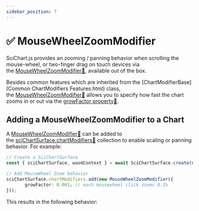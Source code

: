```yaml
---
sidebar_position: 7
---
```


# ✅ MouseWheelZoomModifier

SciChart.js provides an zooming / panning behavior when scrolling the mouse-wheel, or two-finger drag on touch devices via the [MouseWheelZoomModifier:blue_book:](https://www.scichart.com/documentation/js/current/typedoc/classes/mousewheelzoommodifier.html), available out of the box.

Besides common features which are inherited from the [ChartModifierBase](Common ChartModifiers Features.html) class, the [MouseWheelZoomModifier:blue_book:](https://www.scichart.com/documentation/js/current/typedoc/classes/mousewheelzoommodifier.html) allows you to specify how fast the chart zooms in or out via the [growFactor property:blue_book:](https://www.scichart.com/documentation/js/current/typedoc/classes/mousewheelzoommodifier.html#growfactor).

Adding a MouseWheelZoomModifier to a Chart
------------------------------------------

A [MouseWheelZoomModifier:blue_book:](https://www.scichart.com/documentation/js/current/typedoc/classes/mousewheelzoommodifier.html) can be added to the [sciChartSurface.chartModifiers:blue_book:](https://www.scichart.com/documentation/js/current/typedoc/classes/scichartsurface.html#chartmodifiers) collection to enable scaling or panning behavior. For example:

```ts showLineNumbers
// Create a SciChartSurface
const { sciChartSurface, wasmContext } = await SciChartSurface.create(divElementId);

// Add MouseWheel Zoom behavior
sciChartSurface.chartModifiers.add(new MouseWheelZoomModifier({
       growFactor: 0.001; // each mousewheel click zooms 0.1%
}));
```

This results in the following behavior:

<CenteredImageWrapper
    src="/images/ChartModifiers_MouseWheelZoomModifier.gif"
/>